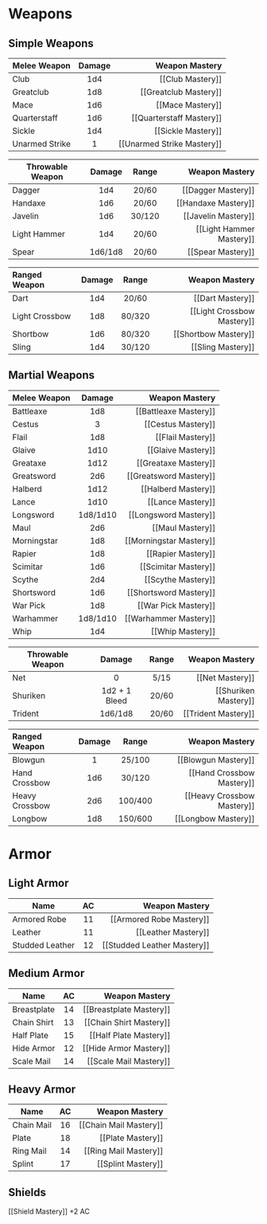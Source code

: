 # Weapons
## Simple Weapons

| Melee Weapon   | Damage |             Weapon Mastery |
| -------------- | :----: | -------------------------: |
| Club           |  1d4   |           [[Club Mastery]] |
| Greatclub      |  1d8   |      [[Greatclub Mastery]] |
| Mace           |  1d6   |           [[Mace Mastery]] |
| Quarterstaff   |  1d6   |   [[Quarterstaff Mastery]] |
| Sickle         |  1d4   |         [[Sickle Mastery]] |
| Unarmed Strike |   1    | [[Unarmed Strike Mastery]] |

| Throwable Weapon | Damage  | Range  |           Weapon Mastery |
| ---------------- | :-----: | :----: | -----------------------: |
| Dagger           |   1d4   | 20/60  |       [[Dagger Mastery]] |
| Handaxe          |   1d6   | 20/60  |      [[Handaxe Mastery]] |
| Javelin          |   1d6   | 30/120 |      [[Javelin Mastery]] |
| Light Hammer     |   1d4   | 20/60  | [[Light Hammer Mastery]] |
| Spear            | 1d6/1d8 | 20/60  |        [[Spear Mastery]] |

| Ranged Weapon  | Damage | Range  |             Weapon Mastery |
| :------------- | :----: | :----: | -------------------------: |
| Dart           |  1d4   | 20/60  |           [[Dart Mastery]] |
| Light Crossbow |  1d8   | 80/320 | [[Light Crossbow Mastery]] |
| Shortbow       |  1d6   | 80/320 |       [[Shortbow Mastery]] |
| Sling          |  1d4   | 30/120 |          [[Sling Mastery]] |
## Martial Weapons

| Melee Weapon |  Damage  |          Weapon Mastery |
| ------------ | :------: | ----------------------: |
| Battleaxe    |   1d8    |   [[Battleaxe Mastery]] |
| Cestus       |    3     |      [[Cestus Mastery]] |
| Flail        |   1d8    |       [[Flail Mastery]] |
| Glaive       |   1d10   |      [[Glaive Mastery]] |
| Greataxe     |   1d12   |    [[Greataxe Mastery]] |
| Greatsword   |   2d6    |  [[Greatsword Mastery]] |
| Halberd      |   1d12   |     [[Halberd Mastery]] |
| Lance        |   1d10   |       [[Lance Mastery]] |
| Longsword    | 1d8/1d10 |   [[Longsword Mastery]] |
| Maul         |   2d6    |        [[Maul Mastery]] |
| Morningstar  |   1d8    | [[Morningstar Mastery]] |
| Rapier       |   1d8    |      [[Rapier Mastery]] |
| Scimitar     |   1d6    |    [[Scimitar Mastery]] |
| Scythe       |   2d4    |      [[Scythe Mastery]] |
| Shortsword   |   1d6    |  [[Shortsword Mastery]] |
| War Pick     |   1d8    |    [[War Pick Mastery]] |
| Warhammer    | 1d8/1d10 |   [[Warhammer Mastery]] |
| Whip         |   1d4    |        [[Whip Mastery]] |

| Throwable Weapon |    Damage     | Range |       Weapon Mastery |
| ---------------- | :-----------: | :---: | -------------------: |
| Net              |       0       | 5/15  |      [[Net Mastery]] |
| Shuriken         | 1d2 + 1 Bleed | 20/60 | [[Shuriken Mastery]] |
| Trident          |    1d6/1d8    | 20/60 |  [[Trident Mastery]] |

| Ranged Weapon  | Damage |  Range  |             Weapon Mastery |
| :------------- | :----: | :-----: | -------------------------: |
| Blowgun        |   1    | 25/100  |        [[Blowgun Mastery]] |
| Hand Crossbow  |  1d6   | 30/120  |  [[Hand Crossbow Mastery]] |
| Heavy Crossbow |  2d6   | 100/400 | [[Heavy Crossbow Mastery]] |
| Longbow        |  1d8   | 150/600 |        [[Longbow Mastery]] |

# Armor

## Light Armor

| Name            | AC  |              Weapon Mastery |
| --------------- | :-: | --------------------------: |
| Armored Robe    | 11  |    [[Armored Robe Mastery]] |
| Leather         | 11  |         [[Leather Mastery]] |
| Studded Leather | 12  | [[Studded Leather Mastery]] |
## Medium Armor

| Name        | AC  |          Weapon Mastery |
| ----------- | :-: | ----------------------: |
| Breastplate | 14  | [[Breastplate Mastery]] |
| Chain Shirt | 13  | [[Chain Shirt Mastery]] |
| Half Plate  | 15  |  [[Half Plate Mastery]] |
| Hide Armor  | 12  |  [[Hide Armor Mastery]] |
| Scale Mail  | 14  |  [[Scale Mail Mastery]] |
## Heavy Armor

| Name       | AC  |         Weapon Mastery |
| ---------- | :-: | ---------------------: |
| Chain Mail | 16  | [[Chain Mail Mastery]] |
| Plate      | 18  |      [[Plate Mastery]] |
| Ring Mail  | 14  |  [[Ring Mail Mastery]] |
| Splint     | 17  |     [[Splint Mastery]] |
## Shields

[[Shield Mastery]] +2 AC